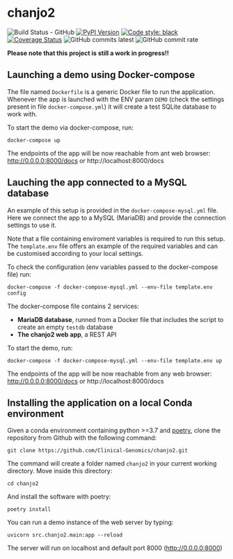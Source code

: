 # chanjo2

![Build Status - GitHub][actions-build-status]
[![PyPI Version][pypi-img]][pypi-url]
[![Code style: black][black-image]][black-url]
[![Coverage Status][codecov-img]][codecov-url]
![GitHub commits latest][latest-commit]
![GitHub commit rate][commit-rate]

<strong>Please note that this project is still a work in progress!!</strong>

## Launching a demo using Docker-compose

The file named `Dockerfile` is a generic Docker file to run the application. Whenever the app is launched with the ENV param `DEMO` (check the settings present in file `docker-compose.yml`) it will create a test SQLite database to work with.

To start the demo via docker-compose, run:

```
docker-compose up
```

The endpoints of the app will be now reachable from ant web browser: http://0.0.0.0:8000/docs or http://localhost:8000/docs


## Lauching the app connected to a MySQL database

An example of this setup is provided in the `docker-compose-mysql.yml` file.
Here we connect the app to a MySQL (MariaDB) and provide the connection settings to use it.

Note that a file containing enviroment variables is required to run this setup. The `template.env` file offers an example of the required variables and can be customised according to your local settings.

To check the configuration (env variables passed to the docker-compose file) run:

```
docker-compose -f docker-compose-mysql.yml --env-file template.env config
```

The docker-compose file contains 2 services:
- **MariaDB database**, runned from a Docker file that includes the script to create an empty `testdb` database
- **The chanjo2 web app**, a REST API

To start the demo, run:

```
docker-compose -f docker-compose-mysql.yml --env-file template.env up
```

The endpoints of the app will be now reachable from any web browser: http://0.0.0.0:8000/docs or http://localhost:8000/docs



## Installing the application on a local Conda environment

Given a conda environment containing python >=3.7 and [poetry](https://github.com/python-poetry/poetry), clone the repository from Github with the following command:

```
git clone https://github.com/Clinical-Genomics/chanjo2.git
```

The command will create a folder named `chanjo2` in your current working directory. Move inside this directory:

```
cd chanjo2
```

And install the software with poetry:

```
poetry install
```

You can run a demo instance of the web server by typing:

```
uvicorn src.chanjo2.main:app --reload
```

The server will run on localhost and default port 8000 (http://0.0.0.0:8000)

[actions-build-status]: https://github.com/Clinical-Genomics/chanjo2/actions/workflows/build_and_push_docker_stage.yml/badge.svg
[black-image]: https://img.shields.io/badge/code%20style-black-000000.svg
[black-url]: https://github.com/psf/black
[codecov-img]: https://codecov.io/gh/Clinical-Genomics/chanjo2/branch/main/graph/badge.svg?token=6U8ILA2SOY
[codecov-url]: https://codecov.io/gh/Clinical-Genomics/chanjo2
[latest-commit]: https://img.shields.io/github/commits-since/Clinical-Genomics/chanjo2/latest
[commit-rate]: https://img.shields.io/github/commit-activity/w/Clinical-Genomics/chanjo2
[pypi-img]: https://img.shields.io/pypi/v/chanjo2.svg?style=flat-square
[pypi-url]: https://pypi.python.org/pypi/chanjo2
